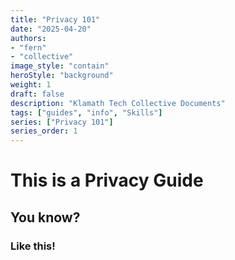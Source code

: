 ```yaml
---
title: "Privacy 101"
date: "2025-04-20"
authors:
- "fern"
- "collective"
image_style: "contain"
heroStyle: "background"
weight: 1
draft: false
description: "Klamath Tech Collective Documents"
tags: ["guides", "info", "Skills"]
series: ["Privacy 101"]
series_order: 1
---
```


# This is a Privacy Guide

## You know?

### Like this!